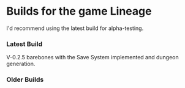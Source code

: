# Builds for the game Lineage

I'd recommend using the latest build for alpha-testing.

### Latest Build

V-0.2.5 barebones with the Save System implemented and dungeon generation.

### Older Builds
